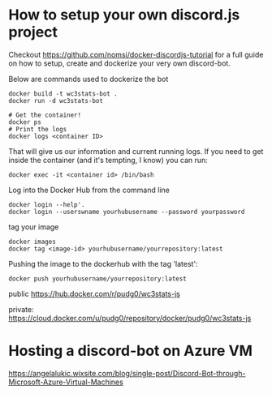 # How to setup your own discord.js project

Checkout https://github.com/nomsi/docker-discordjs-tutorial for a full guide on how to setup, create and dockerize your very own discord-bot.

Below are commands used to dockerize the bot

    docker build -t wc3stats-bot .
    docker run -d wc3stats-bot

    # Get the container!
    docker ps
    # Print the logs
    docker logs <container ID>

That will give us our information and current running logs.
If you need to get inside the container (and it's tempting, I know) you can run:

    docker exec -it <container id> /bin/bash

Log into the Docker Hub from the command line

    docker login --help'.
    docker login --userswname yourhubusername --password yourpassword

tag your image

    docker images
    docker tag <image-id> yourhubusername/yourrepository:latest


Pushing the image to the dockerhub with the tag 'latest':

    docker push yourhubusername/yourrepository:latest

public https://hub.docker.com/r/pudg0/wc3stats-js

private: https://cloud.docker.com/u/pudg0/repository/docker/pudg0/wc3stats-js

# Hosting a discord-bot on Azure VM

https://angelalukic.wixsite.com/blog/single-post/Discord-Bot-through-Microsoft-Azure-Virtual-Machines